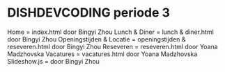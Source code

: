 # DISHDEVCODING periode 3

Home = index.html door Bingyi Zhou
Lunch & Diner = lunch & diner.html door Bingyi Zhou
Openingstijden & Locatie = openingstijden & reseveren.html door Bingyi Zhou
Reseveren = reseveren.html door Yoana Madzhovska
Vacatures = vacatures.html door Yoana Madzhovska
Slideshow.js = door Bingyi Zhou
